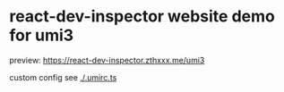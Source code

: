 # react-dev-inspector website demo for umi3

preview: https://react-dev-inspector.zthxxx.me/umi3

custom config see [./.umirc.ts](https://github.com/zthxxx/react-dev-inspector/blob/master/sites/umi3/.umirc.ts#L32-L34)
